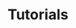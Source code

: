 ---
title: "Tutorials"
linkTitle: "Tutorials"
description: "This section includes all tutorials for the {{% ctx %}} platform."
weight: 10
---